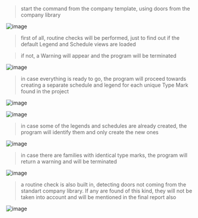 > start the command from the company template, using doors from the company library

![image](https://user-images.githubusercontent.com/46314846/192546757-c074d858-738c-47a0-a4b4-a07a3a984b14.png)

> first of all, routine checks will be performed, just to find out if the default Legend and Schedule views are loaded

> if not, a Warning will appear and the program will be terminated

![image](https://user-images.githubusercontent.com/46314846/192546577-84b9911e-551d-4867-a363-876ff08ed462.png)

> in case everything is ready to go, the program will proceed towards creating a separate schedule and legend for each unique Type Mark found in the project

![image](https://user-images.githubusercontent.com/46314846/192547976-8a563568-d488-4a85-96bb-e84a54bec0bb.png)

![image](https://user-images.githubusercontent.com/46314846/192548153-dbc8d800-43a0-4c93-ae6c-f0ee01be6498.png)

> in case some of the legends and schedules are already created, the program will identify them and only create the new ones

![image](https://user-images.githubusercontent.com/46314846/192548638-eb80f0ec-2224-4268-b445-71766d62de3e.png)

> in case there are families with identical type marks, the program will return a warning and will be terminated

![image](https://user-images.githubusercontent.com/46314846/192548981-b3e4c0bf-df84-42f5-a2c1-cedff9ab51e5.png)

> a routine check is also built in, detecting doors not coming from the standart company library. If any are found of this kind, they will not be taken into account and will be mentioned in the final report also

![image](https://user-images.githubusercontent.com/46314846/192550136-c56e1d27-5efd-47db-8906-335612dadf26.png)
